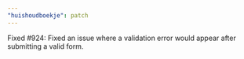 ```yaml
---
"huishoudboekje": patch
---
```


Fixed #924: Fixed an issue where a validation error would appear after submitting a valid form.

